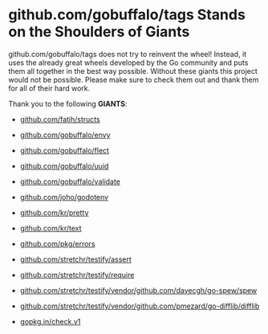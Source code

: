 # github.com/gobuffalo/tags Stands on the Shoulders of Giants

github.com/gobuffalo/tags does not try to reinvent the wheel! Instead, it uses the already great wheels developed by the Go community and puts them all together in the best way possible. Without these giants this project would not be possible. Please make sure to check them out and thank them for all of their hard work.

Thank you to the following **GIANTS**:


* [github.com/fatih/structs](https://godoc.org/github.com/fatih/structs)

* [github.com/gobuffalo/envy](https://godoc.org/github.com/gobuffalo/envy)

* [github.com/gobuffalo/flect](https://godoc.org/github.com/gobuffalo/flect)

* [github.com/gobuffalo/uuid](https://godoc.org/github.com/gobuffalo/uuid)

* [github.com/gobuffalo/validate](https://godoc.org/github.com/gobuffalo/validate)

* [github.com/joho/godotenv](https://godoc.org/github.com/joho/godotenv)

* [github.com/kr/pretty](https://godoc.org/github.com/kr/pretty)

* [github.com/kr/text](https://godoc.org/github.com/kr/text)

* [github.com/pkg/errors](https://godoc.org/github.com/pkg/errors)

* [github.com/stretchr/testify/assert](https://godoc.org/github.com/stretchr/testify/assert)

* [github.com/stretchr/testify/require](https://godoc.org/github.com/stretchr/testify/require)

* [github.com/stretchr/testify/vendor/github.com/davecgh/go-spew/spew](https://godoc.org/github.com/stretchr/testify/vendor/github.com/davecgh/go-spew/spew)

* [github.com/stretchr/testify/vendor/github.com/pmezard/go-difflib/difflib](https://godoc.org/github.com/stretchr/testify/vendor/github.com/pmezard/go-difflib/difflib)

* [gopkg.in/check.v1](https://godoc.org/gopkg.in/check.v1)
